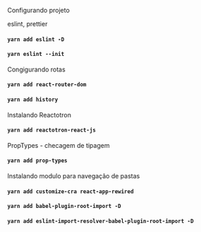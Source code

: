 Configurando projeto

eslint, prettier
#### `yarn add eslint -D`
#### `yarn eslint --init`

Congigurando rotas
#### `yarn add react-router-dom`
#### `yarn add history`

Instalando Reactotron
#### `yarn add reactotron-react-js`

PropTypes - checagem de tipagem
#### `yarn add prop-types`

Instalando modulo para navegação de pastas
#### `yarn add customize-cra react-app-rewired`
#### `yarn add babel-plugin-root-import -D`
#### `yarn add eslint-import-resolver-babel-plugin-root-import -D`
